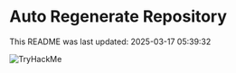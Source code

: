 # Auto Regenerate Repository

This README was last updated: 2025-03-17 05:39:32

 ![TryHackMe](https://tryhackme.com/badge/533634)
